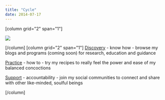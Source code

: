 ```yaml
---
title: "Cycle"
date: 2014-07-17
---
```


\[column grid="2" span="1"\]

![](images/id--754)

\[/column\] \[column grid="2" span="1"\] [Discovery](/lr/blog) - know how - browse my blogs and programs (coming soon) for research, education and guidance

[Practice](/lr/recipes) - how to - try my recipes to really feel the power and ease of my balanced concoctions

[Support](/lr/coaching) - accountability - join my social communities to connect and share with other like-minded, soulful beings

\[/column\]
